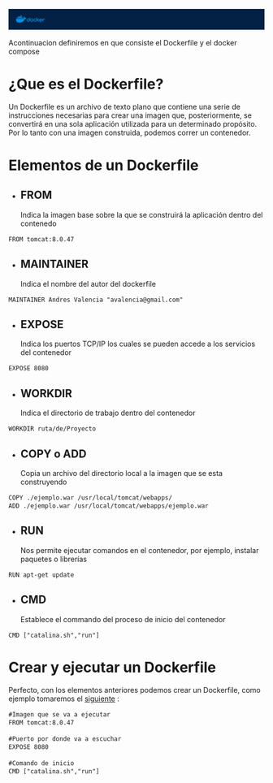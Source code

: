 
![docker.png](../Images/docker.png)


Acontinuacion definiremos en que consiste el Dockerfile y el docker compose

# ¿Que es el Dockerfile?

Un Dockerfile es un archivo de texto plano que contiene una serie de instrucciones necesarias para crear una imagen que, posteriormente, se convertirá en una sola aplicación utilizada para un determinado propósito. Por lo tanto con una imagen construida, podemos correr un contenedor.


# Elementos de un Dockerfile
-  ## FROM
 	Indica la imagen base sobre la que se construirá la aplicación dentro del contenedo    
```plain
FROM tomcat:8.0.47 
```
-  ## MAINTAINER
	Indica el nombre del autor del dockerfile
```plain
MAINTAINER Andres Valencia "avalencia@gmail.com"
```  
-  ## EXPOSE
	Indica los puertos TCP/IP los cuales se pueden accede a los servicios del contenedor
```plain
EXPOSE 8080
```    
-  ## WORKDIR
	Indica el directorio de trabajo dentro del contenedor
```plain
WORKDIR ruta/de/Proyecto
```  
-  ## COPY o ADD
	Copia un archivo del directorio local a la imagen que se esta construyendo
```plain
COPY ./ejemplo.war /usr/local/tomcat/webapps/
ADD ./ejemplo.war /usr/local/tomcat/webapps/ejemplo.war
```  
-  ## RUN
	Nos permite ejecutar comandos en el contenedor, por ejemplo, instalar paquetes o librerías
```plain
RUN apt-get update
```    
-  ## CMD
	Establece el commando del proceso de inicio del contenedor
```plain
CMD ["catalina.sh","run"]
```      
# Crear y ejecutar un Dockerfile
Perfecto, con los elementos anteriores podemos crear un Dockerfile, como ejemplo tomaremos el [siguiente](https://github.com/Afelipe1599/TomcatDocker/tree/main/Docker/Dockerfile) :
```plain
#Imagen que se va a ejecutar
FROM tomcat:8.0.47

#Puerto por donde va a escuchar
EXPOSE 8080

#Comando de inicio
CMD ["catalina.sh","run"]
```     
 



